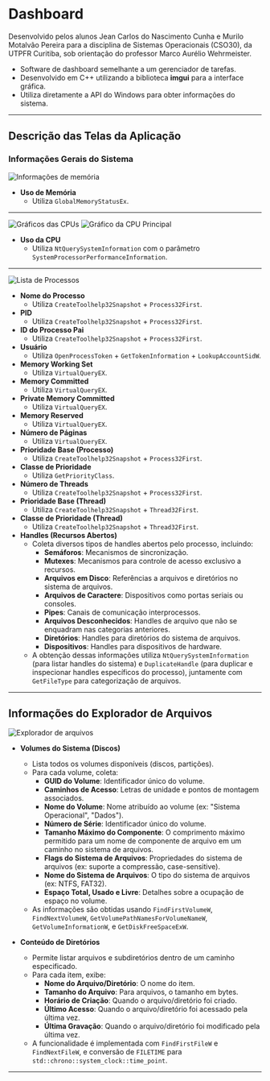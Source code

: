 # Dashboard

Desenvolvido pelos alunos Jean Carlos do Nascimento Cunha e Murilo Motalvão Pereira para a disciplina de Sistemas Operacionais (CSO30), da UTPFR Curitiba, sob orientação do professor Marco Aurélio Wehrmeister.

- Software de dashboard semelhante a um gerenciador de tarefas.
- Desenvolvido em C++ utilizando a biblioteca **imgui** para a interface gráfica.
- Utiliza diretamente a API do Windows para obter informações do sistema.

---

## Descrição das Telas da Aplicação

### Informações Gerais do Sistema

![Informações de memória](Img/memoria.png)

- **Uso de Memória**
  - Utiliza `GlobalMemoryStatusEx`.
---

![Gráficos das CPUs](Img/graficosCPUs.png)
![Gráfico da CPU Principal](Img/graficoCPUPrincipal.png)

- **Uso da CPU**
  - Utiliza `NtQuerySystemInformation` com o parâmetro `SystemProcessorPerformanceInformation`.

---

![Lista de Processos](Img/listaProcessos.png)

- **Nome do Processo**
  - Utiliza `CreateToolhelp32Snapshot` + `Process32First`.
- **PID**
  - Utiliza `CreateToolhelp32Snapshot` + `Process32First`.
- **ID do Processo Pai**
  - Utiliza `CreateToolhelp32Snapshot` + `Process32First`.
- **Usuário**
  - Utiliza `OpenProcessToken` + `GetTokenInformation` + `LookupAccountSidW`.
- **Memory Working Set**
  - Utiliza `VirtualQueryEX`.
- **Memory Committed**
  - Utiliza `VirtualQueryEX`.
- **Private Memory Committed**
  - Utiliza `VirtualQueryEX`.
- **Memory Reserved**
  - Utiliza `VirtualQueryEX`.
- **Número de Páginas**
  - Utiliza `VirtualQueryEX`.
- **Prioridade Base (Processo)**
  - Utiliza `CreateToolhelp32Snapshot` + `Process32First`.
- **Classe de Prioridade**
  - Utiliza `GetPriorityClass`.
- **Número de Threads**
  - Utiliza `CreateToolhelp32Snapshot` + `Process32First`.
- **Prioridade Base (Thread)**
  - Utiliza `CreateToolhelp32Snapshot` + `Thread32First`.
- **Classe de Prioridade (Thread)**
  - Utiliza `CreateToolhelp32Snapshot` + `Thread32First`.
- **Handles (Recursos Abertos)**
  - Coleta diversos tipos de handles abertos pelo processo, incluindo:
    - **Semáforos**: Mecanismos de sincronização.
    - **Mutexes**: Mecanismos para controle de acesso exclusivo a recursos.
    - **Arquivos em Disco**: Referências a arquivos e diretórios no sistema de arquivos.
    - **Arquivos de Caractere**: Dispositivos como portas seriais ou consoles.
    - **Pipes**: Canais de comunicação interprocessos.
    - **Arquivos Desconhecidos**: Handles de arquivo que não se enquadram nas categorias anteriores.
    - **Diretórios**: Handles para diretórios do sistema de arquivos.
    - **Dispositivos**: Handles para dispositivos de hardware.
  - A obtenção dessas informações utiliza `NtQuerySystemInformation` (para listar handles do sistema) e `DuplicateHandle` (para duplicar e inspecionar handles específicos do processo), juntamente com `GetFileType` para categorização de arquivos.

---
  ## Informações do Explorador de Arquivos
![Explorador de arquivos](Img/explorer.png)

- **Volumes do Sistema (Discos)**
  - Lista todos os volumes disponíveis (discos, partições).
  - Para cada volume, coleta:
    - **GUID do Volume**: Identificador único do volume.
    - **Caminhos de Acesso**: Letras de unidade e pontos de montagem associados.
    - **Nome do Volume**: Nome atribuído ao volume (ex: "Sistema Operacional", "Dados").
    - **Número de Série**: Identificador único do volume.
    - **Tamanho Máximo do Componente**: O comprimento máximo permitido para um nome de componente de arquivo em um caminho no sistema de arquivos.
    - **Flags do Sistema de Arquivos**: Propriedades do sistema de arquivos (ex: suporte a compressão, case-sensitive).
    - **Nome do Sistema de Arquivos**: O tipo do sistema de arquivos (ex: NTFS, FAT32).
    - **Espaço Total, Usado e Livre**: Detalhes sobre a ocupação de espaço no volume.
  - As informações são obtidas usando `FindFirstVolumeW`, `FindNextVolumeW`, `GetVolumePathNamesForVolumeNameW`, `GetVolumeInformationW`, e `GetDiskFreeSpaceExW`.

- **Conteúdo de Diretórios**
  - Permite listar arquivos e subdiretórios dentro de um caminho especificado.
  - Para cada item, exibe:
    - **Nome do Arquivo/Diretório**: O nome do item.
    - **Tamanho do Arquivo**: Para arquivos, o tamanho em bytes.
    - **Horário de Criação**: Quando o arquivo/diretório foi criado.
    - **Último Acesso**: Quando o arquivo/diretório foi acessado pela última vez.
    - **Última Gravação**: Quando o arquivo/diretório foi modificado pela última vez.
  - A funcionalidade é implementada com `FindFirstFileW` e `FindNextFileW`, e conversão de `FILETIME` para `std::chrono::system_clock::time_point`.

---